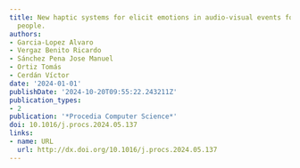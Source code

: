 ```yaml
---
title: New haptic systems for elicit emotions in audio-visual events for hearing impaired
  people.
authors:
- Garcia-Lopez Alvaro
- Vergaz Benito Ricardo
- Sánchez Pena Jose Manuel
- Ortiz Tomás
- Cerdán Víctor
date: '2024-01-01'
publishDate: '2024-10-20T09:55:22.243211Z'
publication_types:
- 2
publication: '*Procedia Computer Science*'
doi: 10.1016/j.procs.2024.05.137
links:
- name: URL
  url: http://dx.doi.org/10.1016/j.procs.2024.05.137
---
```

